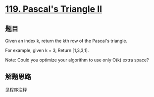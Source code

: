 # [119. Pascal's Triangle II](https://leetcode.com/problems/pascals-triangle-ii/)

## 题目
Given an index k, return the kth row of the Pascal's triangle.

For example, given k = 3,
Return [1,3,3,1].

Note:
Could you optimize your algorithm to use only O(k) extra space?

## 解题思路

见程序注释
